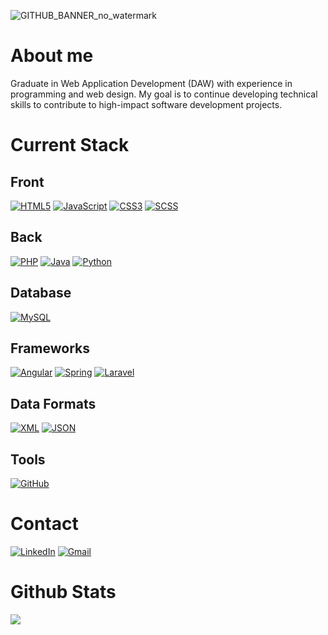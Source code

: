 ![GITHUB_BANNER_no_watermark](https://github.com/user-attachments/assets/8c0bc0b5-fd14-4d99-a99c-18d3fcf326ba)

# About me
Graduate in Web Application Development (DAW) with experience in programming and web design. My goal is to continue developing technical skills to contribute to high-impact software development projects.
# Current Stack
## Front
[![HTML5](https://img.shields.io/badge/HTML5-E34F26?style=for-the-badge&logo=html5&logoColor=white)](https://developer.mozilla.org/en-US/docs/Web/HTML)
[![JavaScript](https://img.shields.io/badge/JavaScript-F7DF1E?style=for-the-badge&logo=javascript&logoColor=black)](https://developer.mozilla.org/en-US/docs/Web/JavaScript)
[![CSS3](https://img.shields.io/badge/CSS3-1572B6?style=for-the-badge&logo=css3&logoColor=white)](https://developer.mozilla.org/en-US/docs/Web/CSS)
[![SCSS](https://img.shields.io/badge/SCSS-CC6699?style=for-the-badge&logo=sass&logoColor=white)](https://sass-lang.com/)

## Back
[![PHP](https://img.shields.io/badge/PHP-777BB4?style=for-the-badge&logo=php&logoColor=white)](https://www.php.net/)
[![Java](https://img.shields.io/badge/Java-ED8B00?style=for-the-badge&logo=java&logoColor=white)](https://www.oracle.com/java/)
[![Python](https://img.shields.io/badge/Python-3776AB?style=for-the-badge&logo=python&logoColor=white)](https://www.python.org/)

## Database
[![MySQL](https://img.shields.io/badge/MySQL-4479A1?style=for-the-badge&logo=mysql&logoColor=white)](https://dev.mysql.com/doc/)

## Frameworks
[![Angular](https://img.shields.io/badge/Angular-DD0031?style=for-the-badge&logo=angular&logoColor=white)](https://angular.io/)
[![Spring](https://img.shields.io/badge/Spring-6DB33F?style=for-the-badge&logo=spring&logoColor=white)](https://spring.io/)
[![Laravel](https://img.shields.io/badge/Laravel-FF2D20?style=for-the-badge&logo=laravel&logoColor=white)](https://laravel.com/)

## Data Formats
[![XML](https://img.shields.io/badge/XML-FF6600?style=for-the-badge&logo=xml&logoColor=white)](https://www.w3schools.com/xml/)
[![JSON](https://img.shields.io/badge/JSON-000000?style=for-the-badge&logo=json&logoColor=white)](https://www.json.org/json-en.html)

## Tools
[![GitHub](https://img.shields.io/badge/GitHub-181717?style=for-the-badge&logo=github&logoColor=white)](https://github.com/)

# Contact
[![LinkedIn](https://img.shields.io/badge/LinkedIn-000?style=for-the-badge&logo=linkedin&logoColor=0E76A8)](https://www.linkedin.com/in/pepe-gavilán-sánchez-6b591a261)
[![Gmail](https://img.shields.io/badge/Gmail-000?style=for-the-badge&logo=gmail&logoColor=EA4335)](mailto:pgavilansanc@gmail.com)

# Github Stats
![](http://github-profile-summary-cards.vercel.app/api/cards/stats?username=sr-calcetines&theme=moonlight)

<!--
**sr-calcetines/sr-calcetines** is a ✨ _special_ ✨ repository because its `README.md` (this file) appears on your GitHub profile.

Here are some ideas to get you started:

- 🔭 I’m currently working on ...
- 🌱 I’m currently learning ...
- 👯 I’m looking to collaborate on ...
- 🤔 I’m looking for help with ...
- 💬 Ask me about ...
- 📫 How to reach me: ...
- 😄 Pronouns: ...
- ⚡ Fun fact: ...
-->
